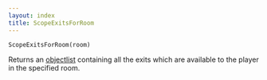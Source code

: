 ```yaml
---
layout: index
title: ScopeExitsForRoom
---
```


    ScopeExitsForRoom(room)

Returns an [objectlist](../../types/objectlist.html) containing all the exits which are available to the player in the specified room.
